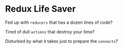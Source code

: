 # Redux Life Saver

Fed up with `reducers` that has a dozen lines of code?

Tired of dull `actions` that destroy your time?

Disturbed by what it takes just to prepare the `connects`?